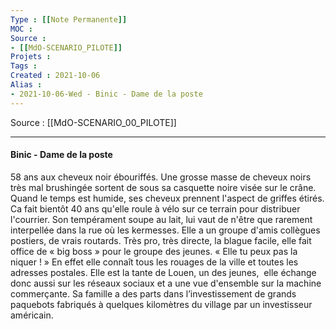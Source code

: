 ```yaml
---
Type : [[Note Permanente]]
MOC : 
Source : 
- [[MdO-SCENARIO_PILOTE]]
Projets :
Tags : 
Created : 2021-10-06
Alias :
- 2021-10-06-Wed - Binic - Dame de la poste
---
```


Source : [[MdO-SCENARIO_00_PILOTE]]

***

####  Binic - Dame de la poste 
58 ans aux cheveux noir ébouriffés. Une grosse masse de cheveux noirs très mal brushingée sortent de sous sa casquette noire visée sur le crâne. Quand le temps est humide, ses cheveux prennent l'aspect de griffes étirés. Ca fait bientôt 40 ans qu'elle roule à vélo sur ce terrain pour distribuer l'courrier. Son tempérament soupe au lait, lui vaut de n'être que rarement interpellée dans la rue où les kermesses. Elle a un groupe d'amis collègues postiers, de vrais routards. Très pro, très directe, la blague facile, elle fait office de « big boss » pour le groupe des jeunes. « Elle tu peux pas la niquer ! » En effet elle connaît tous les rouages de la ville et toutes les adresses postales. Elle est la tante de Louen, un des jeunes,  elle échange donc aussi sur les réseaux sociaux et a une vue d'ensemble sur la machine commerçante. Sa famille a des parts dans l’investissement de grands paquebots fabriqués à quelques kilomètres du village par un investisseur américain.
